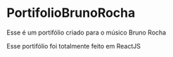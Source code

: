 # PortifolioBrunoRocha
Esse é um portifólio criado para o músico Bruno Rocha

Esse portifólio foi totalmente feito em ReactJS